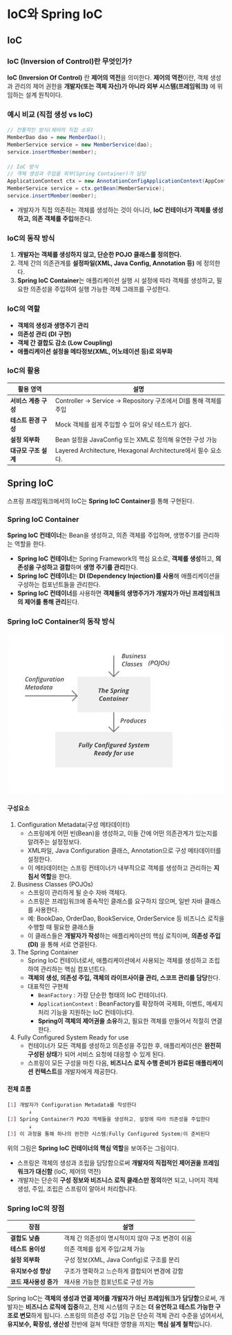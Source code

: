 # IoC와 Spring IoC

## IoC

### IoC (Inversion of Control)란 무엇인가?

**IoC (Inversion Of Control)** 란 **제어의 역전**을 의미한다. **제어의 역전**이란, 객체 생성과 관리의 제어 권한을 **개발자(또는 객체 자신)가 아니라 외부 시스템(프레임워크)** 에 위임하는 설계 원칙이다.

### 예시 비교 (직접 생성 vs IoC)

```java
// 전통적인 방식(제어의 직접 소유)
MemberDao dao = new MemberDao();
MemberService service = new MemberService(dao);
service.insertMember(member);

// IoC 방식
// 객체 생성과 주입을 외부(Spring Container)가 담당
ApplicationContext ctx = new AnnotationConfigApplicationContext(AppConfig.class);
MemberService service = ctx.getBean(MemberService);
service.insertMember(member);
```
- 개발자가 직접 의존하는 객체를 생성하는 것이 아니라, **IoC 컨테이너가 객체를 생성하고, 의존 객체를 주입**해준다.

### IoC의 동작 방식
1. **개발자는 객체를 생성하지 않고, 단순한 POJO 클래스를 정의한다.**
2. 객체 간의 의존관계를 **설정파일(XML, Java Config, Annotation 등)** 에 정의한다.
3. **Spring IoC Container**는 애플리케이션 실행 시 설정에 따라 객체를 생성하고, 필요한 의존성을 주입하여 실행 가능한 객체 그래프를 구성한다.

### IoC의 역할
- **객체의 생성과 생명주기 관리**
- **의존성 관리 (DI 구현)**
- **객체 간 결합도 감소 (Low Coupling)**
- **애플리케이션 설정을 메타정보(XML, 어노테이션 등)로 외부화**

### IoC의 활용

| 활용 영역 | 설명 |
|---|---|
| **서비스 계층 구성** | Controller -> Service -> Repository 구조에서 DI를 통해 객체를 주입 |
| **테스트 환경 구성** | Mock 객체를 쉽게 주입할 수 있어 유닛 테스트가 쉽다. |
| **설정 외부화** | Bean 설정을 JavaConfig 또는 XML로 정의해 유연한 구성 가능 |
| **대규모 구조 설계** | Layered Architecture, Hexagonal Architecture에서 필수 요소다. |

## Spring IoC

스프링 프레임워크에서의 IoC는 **Spring IoC Container**를 통해 구현된다.

### Spring IoC Container

**Spring IoC 컨테이너**는 Bean을 생성하고, 의존 객체를 주입하며, 생명주기를 관리하는 역할을 한다. 
- **Spring IoC 컨테이너**는 Spring Framework의 핵심 요소로, **객체를 생성**하고, **의존성을 구성하고 결합**하며 **생명 주기를 관리**한다.
- **Spring IoC 컨테이너**는 **DI (Dependency Injection)를 사용**해 애플리케이션을 구성하는 컴포넌트들을 관리한다.
- **Spring IoC 컨테이너**를 사용하면 **객체들의 생명주가가 개발자가 아닌 프레임워크의 제어를 통해 관리**된다.

### Spring IoC Container의 동작 방식

![Spring IoC Container 동작 방식](../images/1/2-1.png)

####  구성요소
1. Configuration Metadata(구성 메타데이터)
   - 스프링에게 어떤 빈(Bean)을 생성하고, 이들 간에 어떤 의존관계가 있는지를 알려주는 설정정보다.
   - XML파일, Java Configuration 클래스, Annotation으로 구성 메타데이터를 설정한다.
   - 이 메타데이터는 스프링 컨테이너가 내부적으로 객체를 생성하고 관리하는 **지침서 역할**을 한다.
2. Business Classes (POJOs)
   - 스프링이 관리하게 될 순수 자바 객체다.
   - 스프링은 프레임워크에 종속적인 클래스를 요구하지 않으며, 일반 자바 클래스를 사용한다.
   - 예: BookDao, OrderDao, BookService, OrderService 등 비즈니스 로직을 수행할 때 필요한 클래스들 
   - 이 클래스들은 **개발자가 작성**하는 애플리케이션의 핵심 로직이며, **의존성 주입 (DI)** 을 통해 서로 연결된다.
3. The Spring Container
   - Spring IoC 컨테이너로서, 애플리케이션에서 사용되는 객체를 생성하고 조립하여 관리하는 핵심 컴포넌트다.
   - **객체의 생성, 의존성 주입, 객체의 라이프사이클 관리, 스코프 관리를 담당**한다.
   - 대표적인 구현체
     - `BeanFactory` : 가장 단순한 형태의 IoC 컨테이너다.
     - `ApplicationContext` : BeanFactory를 확장하여 국제화, 이벤트, 메세지처리 기능을 지원하는 IoC 컨테이너다.
     - **Spring이 객체의 제어권을 소유**하고, 필요한 객체를 만들어서 적절히 연결한다.
4. Fully Configured System Ready for use
   - 컨테이너가 모든 객체를 생성하고 의존성을 주입한 후, 애플리케이션은 **완전히 구성된 상태**가 되어 서비스 요청에 대응할 수 있게 된다.
   - 스프링이 모든 구성을 마친 다음, **비즈니스 로직 수행 준비가 완료된 애플리케이션 컨텍스트**를 개발자에게 제공한다.

#### 전체 흐름

```scss
[1] 개발자가 Configuration Metadata를 작성한다
       ↓
[2] Spring Container가 POJO 객체들을 생성하고, 설정에 따라 의존성을 주입한다
       ↓
[3] 이 과정을 통해 하나의 완전한 시스템(Fully Configured System)이 준비된다
```

위의 그림은 **Spring IoC 컨테이너의 핵심 역할**을 보여주는 그림이다.
- 스프링은 객체의 생성과 조립을 담당함으로써 **개발자의 직접적인 제어권을 프레임워크가 대신함** (IoC, 제어의 역전)
- 개발자는 단순히 **구성 정보와 비즈니스 로직 클래스만 정의**하면 되고, 나머지 객체 생성, 주입, 조립은 스프링이 알아서 처리합니다.

### Spring IoC의 장점

| 장점 | 설명 |
|---|---|
| **결합도 낮춤** | 객체 간 의존성이 명시적이지 않아 구조 변경이 쉬움 |
| **테스트 용이성** | 의존 객체를 쉽게 주입/교체 가능 |
| **설정 외부화** | 구성 정보(XML, Java Config)로 구조를 분리 |
| **유지보수성 향상** | 구조가 명확하고 느슨하게 결합되어 변경에 강함 |
| **코드 재사용성 증가** | 재사용 가능한 컴포넌트로 구성 가능 |

Spring IoC는 **객체의 생성과 연결 제어를 개발자가 아닌 프레임워크가 담당함**으로써, 개발자는 **비즈니스 로직에 집중**하고, 전체 시스템의 구조는 **더 유연하고 테스트 가능한 구조로 변모**하게 됩니다.
스프링의 의존성 주입 기능은 단순히 객체 관리 수준을 넘어서서, **유지보수, 확장성, 생산성** 전반에 걸쳐 막대한 영향을 끼치는 **핵심 설계 철학**입니다.